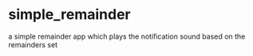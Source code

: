 # simple_remainder
 a simple remainder app which plays the notification sound based on the remainders set
